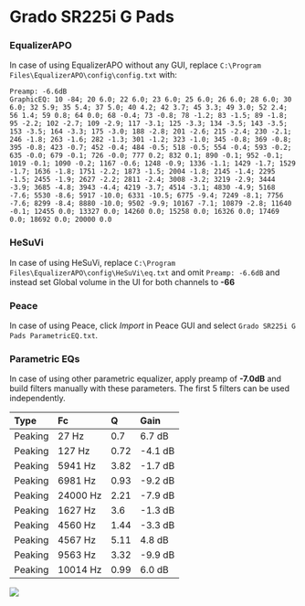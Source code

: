 # Grado SR225i G Pads

### EqualizerAPO
In case of using EqualizerAPO without any GUI, replace `C:\Program Files\EqualizerAPO\config\config.txt`
with:
```
Preamp: -6.6dB
GraphicEQ: 10 -84; 20 6.0; 22 6.0; 23 6.0; 25 6.0; 26 6.0; 28 6.0; 30 6.0; 32 5.9; 35 5.4; 37 5.0; 40 4.2; 42 3.7; 45 3.3; 49 3.0; 52 2.4; 56 1.4; 59 0.8; 64 0.0; 68 -0.4; 73 -0.8; 78 -1.2; 83 -1.5; 89 -1.8; 95 -2.2; 102 -2.7; 109 -2.9; 117 -3.1; 125 -3.3; 134 -3.5; 143 -3.5; 153 -3.5; 164 -3.3; 175 -3.0; 188 -2.8; 201 -2.6; 215 -2.4; 230 -2.1; 246 -1.8; 263 -1.6; 282 -1.3; 301 -1.2; 323 -1.0; 345 -0.8; 369 -0.8; 395 -0.8; 423 -0.7; 452 -0.4; 484 -0.5; 518 -0.5; 554 -0.4; 593 -0.2; 635 -0.0; 679 -0.1; 726 -0.0; 777 0.2; 832 0.1; 890 -0.1; 952 -0.1; 1019 -0.1; 1090 -0.2; 1167 -0.6; 1248 -0.9; 1336 -1.1; 1429 -1.7; 1529 -1.7; 1636 -1.8; 1751 -2.2; 1873 -1.5; 2004 -1.8; 2145 -1.4; 2295 -1.5; 2455 -1.9; 2627 -2.2; 2811 -2.4; 3008 -3.2; 3219 -2.9; 3444 -3.9; 3685 -4.8; 3943 -4.4; 4219 -3.7; 4514 -3.1; 4830 -4.9; 5168 -7.6; 5530 -8.6; 5917 -10.0; 6331 -10.5; 6775 -9.4; 7249 -8.1; 7756 -7.6; 8299 -8.4; 8880 -10.0; 9502 -9.9; 10167 -7.1; 10879 -2.8; 11640 -0.1; 12455 0.0; 13327 0.0; 14260 0.0; 15258 0.0; 16326 0.0; 17469 0.0; 18692 0.0; 20000 0.0
```

### HeSuVi
In case of using HeSuVi, replace `C:\Program Files\EqualizerAPO\config\HeSuVi\eq.txt` and omit `Preamp:
-6.6dB` and instead set Global volume in the UI for both channels to **-66**

### Peace
In case of using Peace, click *Import* in Peace GUI and select `Grado SR225i G Pads ParametricEQ.txt`.

### Parametric EQs
In case of using other parametric equalizer, apply preamp of **-7.0dB** and build filters manually with
these parameters. The first 5 filters can be used independently.

| Type    | Fc       |    Q | Gain    |
|:--------|:---------|:-----|:--------|
| Peaking | 27 Hz    | 0.7  | 6.7 dB  |
| Peaking | 127 Hz   | 0.72 | -4.1 dB |
| Peaking | 5941 Hz  | 3.82 | -1.7 dB |
| Peaking | 6981 Hz  | 0.93 | -9.2 dB |
| Peaking | 24000 Hz | 2.21 | -7.9 dB |
| Peaking | 1627 Hz  | 3.6  | -1.3 dB |
| Peaking | 4560 Hz  | 1.44 | -3.3 dB |
| Peaking | 4567 Hz  | 5.11 | 4.8 dB  |
| Peaking | 9563 Hz  | 3.32 | -9.9 dB |
| Peaking | 10014 Hz | 0.99 | 6.0 dB  |

![](https://raw.githubusercontent.com/jaakkopasanen/AutoEq/master/results/innerfidelity/sbaf-serious/Grado%20SR225i%20G%20Pads/Grado%20SR225i%20G%20Pads.png)